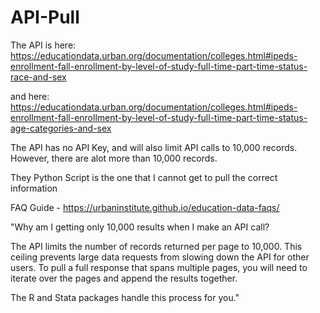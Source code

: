 # API-Pull

The API is here: https://educationdata.urban.org/documentation/colleges.html#ipeds-enrollment-fall-enrollment-by-level-of-study-full-time-part-time-status-race-and-sex

and here: https://educationdata.urban.org/documentation/colleges.html#ipeds-enrollment-fall-enrollment-by-level-of-study-full-time-part-time-status-age-categories-and-sex

The API has no API Key, and will also limit API calls to 10,000 records. However, there are alot more than 10,000 records. 

They Python Script is the one that I cannot get to pull the correct information


FAQ Guide - https://urbaninstitute.github.io/education-data-faqs/

"Why am I getting only 10,000 results when I make an API call?

The API limits the number of records returned per page to 10,000. This ceiling prevents large data requests from slowing down the API for other users. To pull a full response that spans multiple pages, you will need to iterate over the pages and append the results together.

The R and Stata packages handle this process for you."
